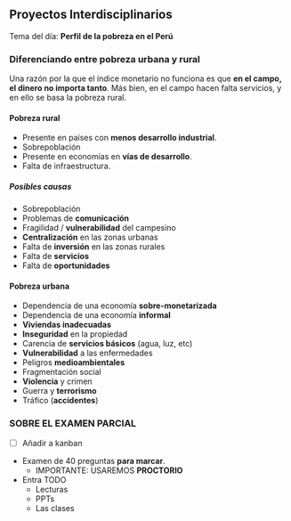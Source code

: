 ## Proyectos Interdisciplinarios

Tema del día: **Perfil de la pobreza en el Perú**

### Diferenciando entre pobreza urbana y rural

Una razón por la que el índice monetario no funciona es que **en el campo, el dinero no importa tanto**. Más bien, en el campo hacen falta servicios, y en ello se basa la pobreza rural.

#### Pobreza rural

- Presente en países con **menos desarrollo industrial**.
- Sobrepoblación
- Presente en economías en **vías de desarrollo**.
- Falta de infraestructura.

##### Posibles causas

- Sobrepoblación
- Problemas de **comunicación**
- Fragilidad / **vulnerabilidad** del campesino
- **Centralización** en las zonas urbanas
- Falta de **inversión** en las zonas rurales
- Falta de **servicios**
- Falta de **oportunidades**

#### Pobreza urbana

- Dependencia de una economía **sobre-monetarizada**
- Dependencia de una economía **informal**
- **Viviendas inadecuadas**
- **Inseguridad** en la propiedad
- Carencia de **servicios básicos** (agua, luz, etc)
- **Vulnerabilidad** a las enfermedades
- Peligros **medioambientales**
- Fragmentación social
- **Violencia** y crimen
- Guerra y **terrorismo**
- Tráfico (**accidentes**)

### SOBRE EL EXAMEN PARCIAL

- [ ] Añadir a  kanban

- Examen de 40 preguntas **para marcar**.
	- IMPORTANTE: USAREMOS **PROCTORIO**
- Entra TODO
	- Lecturas
	- PPTs
	- Las clases
